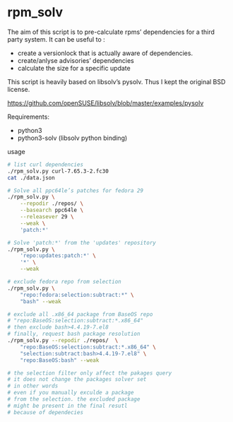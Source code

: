 # rpm_solv
The aim of this script is to pre-calculate rpms’ dependencies for a third party system.
It can be useful to : 
* create a versionlock that is actually aware of dependencies. 
* create/anlyse advisories’ dependencies 
* calculate the size for a specific update

This script is heavily based on libsolv’s pysolv.
Thus I kept the original BSD license.

https://github.com/openSUSE/libsolv/blob/master/examples/pysolv


Requirements:
* python3
* python3-solv (libsolv python binding)

usage
```bash
# list curl dependencies
./rpm_solv.py curl-7.65.3-2.fc30
cat ./data.json

# Solve all ppc64le’s patches for fedora 29
./rpm_solv.py \
    --repodir ./repos/ \
    --basearch ppc64le \
    --releasever 29 \
    --weak \
    'patch:*'

# Solve 'patch:*' from the 'updates' repository
./rpm_solv.py \ 
    'repo:updates:patch:*' \
    '*' \
    --weak

# exclude fedora repo from selection
./rpm_solv.py \
    "repo:fedora:selection:subtract:*" \
    "bash" --weak 

# exclude all .x86_64 package from BaseOS repo
# "repo:BaseOS:selection:subtract:*.x86_64"
# then exclude bash>4.4.19-7.el8
# finally, request bash package resolution
./rpm_solv.py --repodir ./repos/  \
    "repo:BaseOS:selection:subtract:*.x86_64" \
    "selection:subtract:bash>4.4.19-7.el8" \
    "repo:BaseOS:bash" --weak

# the selection filter only affect the pakages query
# it does not change the packages solver set 
# in other words 
# even if you manually exculde a package 
# from the selection. the excluded package
# might be present in the final resutl 
# because of dependecies

```

